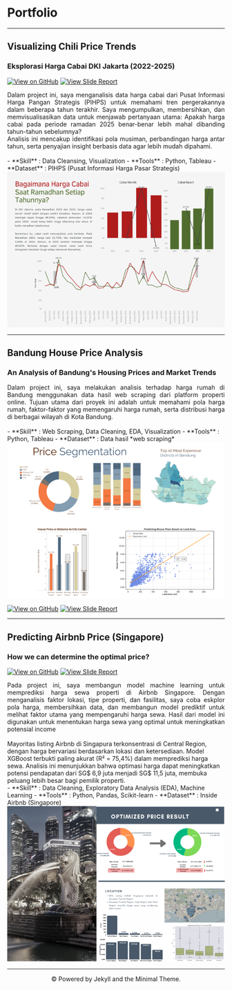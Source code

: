 # Portfolio
---
## Visualizing Chili Price Trends
### Eksplorasi Harga Cabai DKI Jakarta (2022-2025)

[![View on GitHub](https://img.shields.io/badge/GitHub-View_on_GitHub-blue?logo=GitHub)](https://github.com/nurdinsulaemann/chili_price_DKI/blob/main/Trend%20Harga%20Cabai.ipynb)
[![View Slide Report](https://img.shields.io/badge/Slides-View%20Slide%20Report-green?logo=google-drive)](https://www.canva.com/design/DAGh0giCxCk/kN_U_ubcHptTb1DY5EzFGA/view?utm_content=DAGh0giCxCk&utm_campaign=designshare&utm_medium=link2&utm_source=uniquelinks&utlId=he34cd086ae)

<div style="text-align: justify">Dalam project ini, saya menganalisis data harga cabai dari Pusat Informasi Harga Pangan Strategis (PIHPS) untuk memahami tren pergerakannya dalam beberapa tahun terakhir. Saya mengumpulkan, membersihkan, dan memvisualisasikan data untuk menjawab pertanyaan utama: Apakah harga cabai pada periode ramadan 2025 benar-benar lebih mahal dibanding tahun-tahun sebelumnya?
<br>
Analisis ini mencakup identifikasi pola musiman, perbandingan harga antar tahun, serta penyajian insight berbasis data agar lebih mudah dipahami.</div>
<br>
- **Skill** : Data Cleansing, Visualization
- **Tools** : Python, Tableau
- **Dataset** : PIHPS (Pusat Informasi Harga Pasar Strategis)

<center><img src="images/chili_price_trend.png"/></center>


---
## Bandung House Price Analysis
### An Analysis of Bandung's Housing Prices and Market Trends



<div style="text-align: justify">Dalam project ini, saya melakukan analisis terhadap harga rumah di Bandung menggunakan data hasil web scraping dari platform properti online. Tujuan utama dari proyek ini adalah untuk memahami pola harga rumah, faktor-faktor yang memengaruhi harga rumah, serta distribusi harga di berbagai wilayah di Kota Bandung.</div>
<br>
- **Skill** : Web Scraping, Data Cleaning, EDA, Visualization
- **Tools** : Python, Tableau  
- **Dataset** : Data hasil *web scraping*

<center><img src="images/bdg_house_price_analysis.png"/></center>

[![View on GitHub](https://img.shields.io/badge/GitHub-View_on_GitHub-blue?logo=GitHub)](https://github.com/nurdinsulaemann/project_bdg_house_price/blob/main/EDA%20notebook/Bandung%20House%20Price%20Analysis.ipynb)
[![View Slide Report](https://img.shields.io/badge/Slides-View%20Slide%20Report-green?logo=google-drive)](https://www.canva.com/design/DAGgaMqD5Lw/fxkDMC60Kf82iMkpe2jIdA/view?utm_content=DAGgaMqD5Lw&utm_campaign=designshare&utm_medium=link2&utm_source=uniquelinks&utlId=h61cb47c16e)


---
## Predicting Airbnb Price (Singapore)
### How we can determine the optimal price?

[![View on GitHub](https://img.shields.io/badge/GitHub-View_on_GitHub-blue?logo=GitHub)](https://github.com/nurdinsulaemann/AirBnB-Project/blob/main/AirBnb_Analyze%20%26%20Modeling.ipynb)
[![View Slide Report](https://img.shields.io/badge/Slides-View%20Slide%20Report-green?logo=google-drive)](https://www.canva.com/design/DAEurEl2zAI/Ug7H9agvexKGNTL-x7H9pw/view?utm_content=DAEurEl2zAI&utm_campaign=designshare&utm_medium=link2&utm_source=uniquelinks&utlId=h435b2200a0)


<div style="text-align: justify">Pada project ini, saya membangun model machine learning untuk memprediksi harga sewa properti di Airbnb Singapore. Dengan menganalisis faktor lokasi, tipe properti, dan fasilitas, saya coba eskplor pola harga, membersihkan data, dan membangun model prediktif untuk melihat faktor utama yang mempengaruhi harga sewa. Hasil dari model ini digunakan untuk menentukan harga sewa yang optimal untuk meningkatkan potensial income </div>
<br>
Mayoritas listing Airbnb di Singapura terkonsentrasi di Central Region, dengan harga bervariasi berdasarkan lokasi dan ketersediaan. Model XGBoost terbukti paling akurat (R² = 75,4%) dalam memprediksi harga sewa. Analisis ini menunjukkan bahwa optimasi harga dapat meningkatkan potensi pendapatan dari SG$ 6,9 juta menjadi SG$ 11,5 juta, membuka peluang lebih besar bagi pemilik properti.
<br>
- **Skill** : Data Cleaning, Exploratory Data Analysis (EDA), Machine Learning
- **Tools** : Python, Pandas, Scikit-learn  
- **Dataset** : Inside Airbnb (Singapore)

<center><img src="images/Airbnb2.png"/></center>

---
<center>© Powered by Jekyll and the Minimal Theme.</center>

